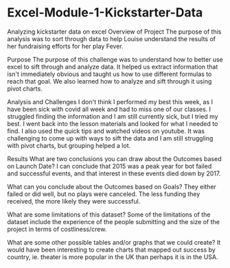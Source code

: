 # Excel-Module-1-Kickstarter-Data
Analyzing kickstarter data on excel
Overview of Project
The purpose of this analysis was to sort through data to help Louise understand the results of her fundraising efforts for her play Fever.

Purpose
The purpose of this challenge was to understand how to better use excel to sift through and analyze data. It helped us extract information that isn't immediately obvious and taught us how to use different formulas to reach that goal. We also learned how to analyze and sift through it using pivot charts.

Analysis and Challenges
I don't think I performed my best this week, as I have been sick with covid all week and had to miss one of our classes. I struggled finding the information and I am still currently sick, but I tried my best. I went back into the lesson materials and looked for what I needed to find. I also used the quick tips and watched videos on youtube. It was challenging to come up with ways to sift the data and I am still struggling with pivot charts, but grouping helped a lot.

Results
What are two conclusions you can draw about the Outcomes based on Launch Date? I can conclude that 2015 was a peak year for bot failed and successful events, and that interest in these events died down by 2017.

What can you conclude about the Outcomes based on Goals? They either failed or did well, but no plays were canceled. The less funding they received, the more likely they were successful.

What are some limitations of this dataset? Some of the limitations of the dataset include the experience of the people submitting and the size of the project in terms of costliness/crew.

What are some other possible tables and/or graphs that we could create? It would have been interesting to create charts that mapped out success by country, ie. theater is more popular in the UK than perhaps it is in the USA.
